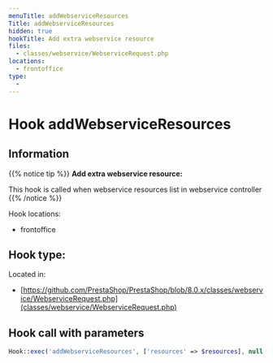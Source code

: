```yaml
---
menuTitle: addWebserviceResources
Title: addWebserviceResources
hidden: true
hookTitle: Add extra webservice resource
files:
  - classes/webservice/WebserviceRequest.php
locations:
  - frontoffice
type:
  - 
---
```


# Hook addWebserviceResources

## Information

{{% notice tip %}}
**Add extra webservice resource:** 

This hook is called when webservice resources list in webservice controller
{{% /notice %}}

Hook locations: 
  - frontoffice

Hook type: 
  - 

Located in: 
  - [https://github.com/PrestaShop/PrestaShop/blob/8.0.x/classes/webservice/WebserviceRequest.php](classes/webservice/WebserviceRequest.php)

## Hook call with parameters

```php
Hook::exec('addWebserviceResources', ['resources' => $resources], null, true, false)
```
